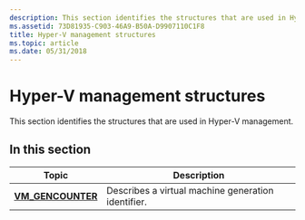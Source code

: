 ```yaml
---
description: This section identifies the structures that are used in Hyper-V management.
ms.assetid: 73D81935-C903-46A9-B50A-D9907110C1F8
title: Hyper-V management structures
ms.topic: article
ms.date: 05/31/2018
---
```


# Hyper-V management structures

This section identifies the structures that are used in Hyper-V management.

## In this section



| Topic                                              | Description                                                   |
|----------------------------------------------------|---------------------------------------------------------------|
| [**VM\_GENCOUNTER**](/windows/desktop/api/Vmgenerationcounter/ns-vmgenerationcounter-vm_gencounter)<br/> | Describes a virtual machine generation identifier.<br/> |



 

 

 





